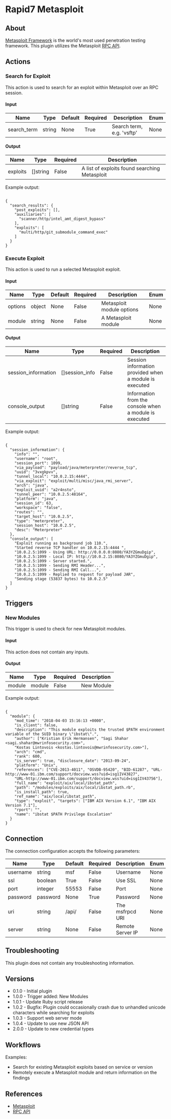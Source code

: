 
# Rapid7 Metasploit

## About

[Metasploit Framework](https://www.metasploit.com/) is the world's most used penetration testing framework.
This plugin utilizes the Metasploit [RPC API](https://metasploit.help.rapid7.com/docs/rpc-api).

## Actions

### Search for Exploit

This action is used to search for an exploit within Metasploit over an RPC session.

#### Input

|Name|Type|Default|Required|Description|Enum|
|----|----|-------|--------|-----------|----|
|search_term|string|None|True|Search term, e.g. 'vsftp'|None|

#### Output

|Name|Type|Required|Description|
|----|----|--------|-----------|
|exploits|[]string|False|A list of exploits found searching Metasploit|

Example output:

```

{
  "search_results": {
    "post_exploits": [],
    "auxiliaries": [
      "scanner/http/intel_amt_digest_bypass"
    ],
    "exploits": [
      "multi/http/git_submodule_command_exec"
    ]
  }
}

```

### Execute Exploit

This action is used to run a selected Metasploit exploit.

#### Input

|Name|Type|Default|Required|Description|Enum|
|----|----|-------|--------|-----------|----|
|options|object|None|False|Metasploit module options|None|
|module|string|None|False|A Metasploit module|None|

#### Output

|Name|Type|Required|Description|
|----|----|--------|-----------|
|session_information|[]session_info|False|Session information provided when a module is executed|
|console_output|[]string|False|Information from the console when a module is executed|

Example output:

```

{
  "session_information": {
    "info": "",
    "username": "root",
    "session_port": 1099,
    "via_payload": "payload/java/meterpreter/reverse_tcp",
    "uuid": "3vxgkpvv",
    "tunnel_local": "10.0.2.15:4444",
    "via_exploit": "exploit/multi/misc/java_rmi_server",
    "arch": "java",
    "exploit_uuid": "a2r4nsto",
    "tunnel_peer": "10.0.2.5:48164",
    "platform": "java",
    "session_id": 63,
    "workspace": "false",
    "routes": "",
    "target_host": "10.0.2.5",
    "type": "meterpreter",
    "session_host": "10.0.2.5",
    "desc": "Meterpreter"
  },
  "console_output": [
    "Exploit running as background job 110.",
    "Started reverse TCP handler on 10.0.2.15:4444 ",
    "10.0.2.5:1099 - Using URL: http://0.0.0.0:8080/YA3YZGmuDgip",
    "10.0.2.5:1099 - Local IP: http://10.0.2.15:8080/YA3YZGmuDgip",
    "10.0.2.5:1099 - Server started.",
    "10.0.2.5:1099 - Sending RMI Header...",
    "10.0.2.5:1099 - Sending RMI Call...",
    "10.0.2.5:1099 - Replied to request for payload JAR",
    "Sending stage (53837 bytes) to 10.0.2.5"
  ]
}

```

## Triggers

### New Modules

This trigger is used to check for new Metasploit modules.

#### Input

This action does not contain any inputs.

#### Output

|Name|Type|Required|Description|
|----|----|--------|-----------|
|module|module|False|New Module|

Example output:

```

{
  "module": {
    "mod_time": "2018-04-03 15:16:13 +0000",
    "is_client": false,
    "description": "This module exploits the trusted $PATH environment variable of the SUID binary \"ibstat\".",
    "author": ["Kristian Erik Hermansen", "Sagi Shahar <sagi.shahar@mwrinfosecurity.com>",
    "Kostas Lintovois <kostas.lintovois@mwrinfosecurity.com>"],
    "arch": "cmd",
    "rank": 600,
    "is_server": true, "disclosure_date": "2013-09-24",
    "platform": "Unix",
    "references": ["CVE-2013-4011", "OSVDB-95420", "BID-61287", "URL-http://www-01.ibm.com/support/docview.wss?uid=isg1IV43827",
    "URL-http://www-01.ibm.com/support/docview.wss?uid=isg1IV43756"],
    "full_name": "exploit/aix/local/ibstat_path",
    "path": "/modules/exploits/aix/local/ibstat_path.rb",
    "is_install_path": true,
    "ref_name": "aix/local/ibstat_path",
    "type": "exploit", "targets": ["IBM AIX Version 6.1", "IBM AIX Version 7.1"],
    "rport": "",
    "name": "ibstat $PATH Privilege Escalation"
  }
}

```

## Connection

The connection configuration accepts the following parameters:

|Name|Type|Default|Required|Description|Enum|
|----|----|-------|--------|-----------|----|
|username|string|msf|False|Username|None|
|ssl|boolean|True|False|Use SSL|None|
|port|integer|55553|False|Port|None|
|password|password|None|True|Password|None|
|uri|string|/api/|False|The msfrpcd URI|None|
|server|string|None|False|Remote Server IP|None|

## Troubleshooting

This plugin does not contain any troubleshooting information.

## Versions

* 0.1.0 - Initial plugin
* 1.0.0 - Trigger added: New Modules
* 1.0.1 - Update Ruby script release
* 1.0.2 - Bugfix: Plugin could occasionally crash due to unhandled unicode characters while searching for exploits
* 1.0.3 - Support web server mode
* 1.0.4 - Update to use new JSON API
* 2.0.0 - Update to new credential types

## Workflows

Examples:

* Search for existing Metasploit exploits based on service or version
* Remotely execute a Metasploit module and return information on the findings

## References

* [Metasploit](https://www.metasploit.com/)
* [RPC API](https://metasploit.help.rapid7.com/docs/rpc-api)

